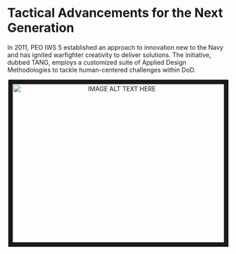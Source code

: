 # **T**actical **A**dvancements for the **N**ext **G**eneration

In 2011, PEO IWS 5 established an approach to innovation new to the Navy and has ignited warfighter creativity to deliver solutions.
The initiative, dubbed TANG, employs a customized suite of Applied Design Methodologies to tackle human-centered challenges within DoD.

<p align="center">
  <a href="http://www.youtube.com/watch?v=i9kxffGWU8M "TANG OG"" target="_blank">
    <img src="http://img.youtube.com/vi/i9kxffGWU8M/0.jpg" alt="IMAGE ALT TEXT HERE" width="480" height="360" border="10" />
  </a>
</p>
